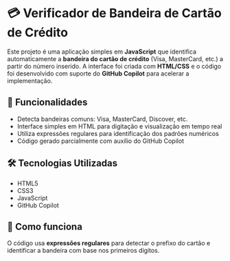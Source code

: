 # 💳 Verificador de Bandeira de Cartão de Crédito

Este projeto é uma aplicação simples em **JavaScript** que identifica automaticamente a **bandeira do cartão de crédito** (Visa, MasterCard, etc.) a partir do número inserido. A interface foi criada com **HTML/CSS** e o código foi desenvolvido com suporte do **GitHub Copilot** para acelerar a implementação.

## 🚀 Funcionalidades

- Detecta bandeiras comuns: Visa, MasterCard, Discover, etc.
- Interface simples em HTML para digitação e visualização em tempo real
- Utiliza expressões regulares para identificação dos padrões numéricos
- Código gerado parcialmente com auxílio do GitHub Copilot

## 🛠️ Tecnologias Utilizadas

- HTML5
- CSS3
- JavaScript
- GitHub Copilot

## 🧠 Como funciona

O código usa **expressões regulares** para detectar o prefixo do cartão  e identificar a bandeira com base nos primeiros dígitos.
